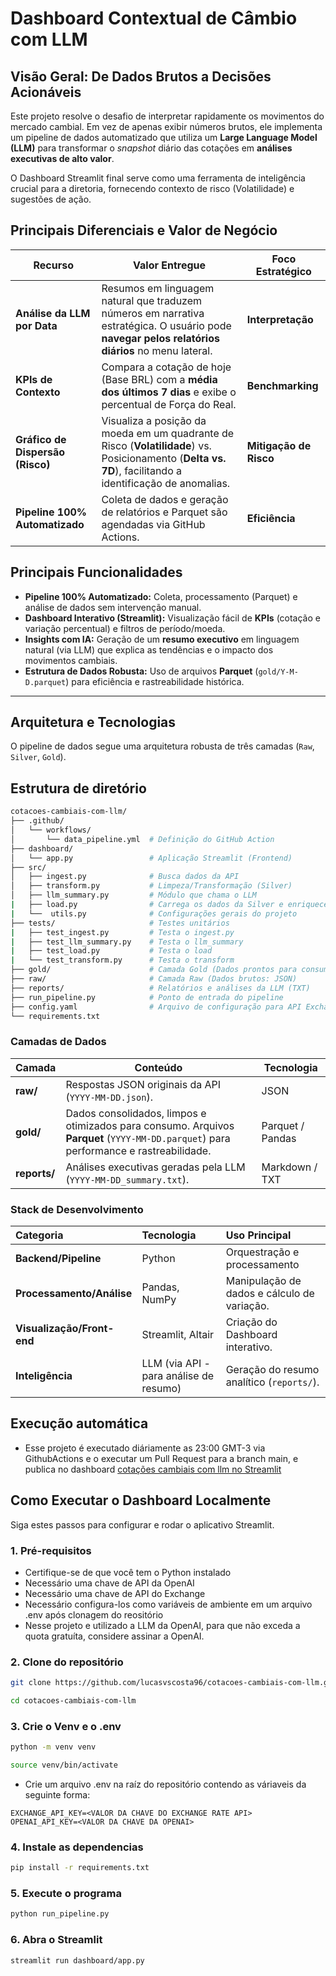 #  Dashboard Contextual de Câmbio com LLM

## Visão Geral: De Dados Brutos a Decisões Acionáveis

Este projeto resolve o desafio de interpretar rapidamente os movimentos do mercado cambial. Em vez de apenas exibir números brutos, ele implementa um pipeline de dados automatizado que utiliza um **Large Language Model (LLM)** para transformar o *snapshot* diário das cotações em **análises executivas de alto valor**.

O Dashboard Streamlit final serve como uma ferramenta de inteligência crucial para a diretoria, fornecendo contexto de risco (Volatilidade) e sugestões de ação.

##  Principais Diferenciais e Valor de Negócio

| Recurso | Valor Entregue | Foco Estratégico | 
| ----- | ----- | ----- | 
| **Análise da LLM por Data** | Resumos em linguagem natural que traduzem números em narrativa estratégica. O usuário pode **navegar pelos relatórios diários** no menu lateral. | **Interpretação** | 
| **KPIs de Contexto** | Compara a cotação de hoje (Base BRL) com a **média dos últimos 7 dias** e exibe o percentual de Força do Real. | **Benchmarking** | 
| **Gráfico de Dispersão (Risco)** | Visualiza a posição da moeda em um quadrante de Risco (**Volatilidade**) vs. Posicionamento (**Delta vs. 7D**), facilitando a identificação de anomalias. | **Mitigação de Risco** | 
| **Pipeline 100% Automatizado** | Coleta de dados e geração de relatórios e Parquet são agendadas via GitHub Actions. | **Eficiência** | 

##  Principais Funcionalidades

- **Pipeline 100% Automatizado:** Coleta, processamento (Parquet) e análise de dados sem intervenção manual.
- **Dashboard Interativo (Streamlit):** Visualização fácil de **KPIs** (cotação e variação percentual) e filtros de período/moeda.
- **Insights com IA:** Geração de um **resumo executivo** em linguagem natural (via LLM) que explica as tendências e o impacto dos movimentos cambiais.
- **Estrutura de Dados Robusta:** Uso de arquivos **Parquet** (`gold/Y-M-D.parquet`) para eficiência e rastreabilidade histórica.

---

##  Arquitetura e Tecnologias

O pipeline de dados segue uma arquitetura robusta de três camadas (`Raw`, `Silver`, `Gold`).

## Estrutura de diretório

```bash
cotacoes-cambiais-com-llm/
├── .github/
│   └── workflows/
│       └── data_pipeline.yml  # Definição do GitHub Action
├── dashboard/
│   └── app.py                 # Aplicação Streamlit (Frontend)
├── src/
│   ├── ingest.py              # Busca dados da API
│   ├── transform.py           # Limpeza/Transformação (Silver)
│   ├── llm_summary.py         # Módulo que chama o LLM
|   ├── load.py                # Carrega os dados da Silver e enriquece para a Gold
|   └──  utils.py              # Configurações gerais do projeto
├── tests/                     # Testes unitários
|   ├── test_ingest.py         # Testa o ingest.py
|   ├── test_llm_summary.py    # Testa o llm_summary
|   ├── test_load.py           # Testa o load
|   └── test_transform.py      # Testa o transform
├── gold/                      # Camada Gold (Dados prontos para consumo: Parquet)
├── raw/                       # Camada Raw (Dados brutos: JSON)
├── reports/                   # Relatórios e análises da LLM (TXT)
├── run_pipeline.py            # Ponto de entrada do pipeline
├── config.yaml                # Arquivo de configuração para API Exchange
└── requirements.txt
```

### Camadas de Dados

| Camada | Conteúdo | Tecnologia | 
| ----- | ----- | ----- | 
| **raw/** | Respostas JSON originais da API (`YYYY-MM-DD.json`). | JSON | 
| **gold/** | Dados consolidados, limpos e otimizados para consumo. Arquivos **Parquet** (`YYYY-MM-DD.parquet`) para performance e rastreabilidade. | Parquet / Pandas | 
| **reports/** | Análises executivas geradas pela LLM (`YYYY-MM-DD_summary.txt`). | Markdown / TXT | 

### Stack de Desenvolvimento

| Categoria | Tecnologia | Uso Principal | 
| :--- | :--- | :--- | 
| **Backend/Pipeline** | Python | Orquestração e processamento | 
| **Processamento/Análise** | Pandas, NumPy | Manipulação de dados e cálculo de variação. | 
| **Visualização/Front-end** | Streamlit, Altair | Criação do Dashboard interativo. | 
| **Inteligência** | LLM (via API - para análise de resumo) | Geração do resumo analítico (`reports/`). | 


## Execução automática

- Esse projeto é executado diáriamente as 23:00 GMT-3 via GithubActions e o executar um Pull Request para a branch main, e publica no dashboard [cotações cambiais com llm no Streamlit](https://cotacoes-cambiais-com-llm-7xnwovurdlh4nrd6vcyg2f.streamlit.app/)


##  Como Executar o Dashboard Localmente

Siga estes passos para configurar e rodar o aplicativo Streamlit.

### 1. Pré-requisitos

- Certifique-se de que você tem o Python instalado
- Necessário uma chave de API da OpenAI
- Necessário uma chave de API do Exchange
- Necessário configura-los como variáveis de ambiente em um arquivo .env após clonagem do reositório
- Nesse projeto e utilizado a LLM da OpenAI, para que não exceda a quota gratuíta, considere assinar a OpenAI.


### 2. Clone do repositório

```bash
git clone https://github.com/lucasvscosta96/cotacoes-cambiais-com-llm.git

cd cotacoes-cambiais-com-llm
```

### 3. Crie o Venv e o .env

```bash
python -m venv venv

source venv/bin/activate
```
- Crie um arquivo .env na raíz do repositório contendo as váriaveis da seguinte forma:
```
EXCHANGE_API_KEY=<VALOR DA CHAVE DO EXCHANGE RATE API>
OPENAI_API_KEY=<VALOR DA CHAVE DA OPENAI>
```

### 4. Instale as dependencias

```bash
pip install -r requirements.txt
```

### 5. Execute o programa
```bash
python run_pipeline.py
```

### 6. Abra o Streamlit
```bash
streamlit run dashboard/app.py
```
